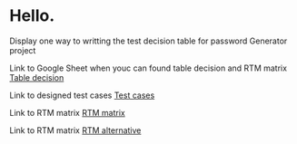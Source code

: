 <div>
<h1> Hello.</h1>
<p>Display one way to writting the test decision table for password Generator project
</p>
<p> Link to Google Sheet when youc can found table decision and RTM matrix <a href="https://docs.google.com/spreadsheets/d/14wrOtobCjEQ4kUCQu8RVqCMnCTJ_mjttw-LwvZOjMxg/edit?usp=sharing" target="_blank" >Table decision</a></p>
<p> Link to designed test cases <a href="https://github.com/nshubina/Portfolio/blob/6447723f856cf35d996d3bfc49b31b8b9cfcaf77/Test%20Cases/Password%20Generator/Generate%20password.%20Test%20cases..pdf" target="_blank">Test cases </a></p>
<p>Link to RTM matrix <a href="https://github.com/nshubina/Portfolio/blob/0c1617aff05143f135b3bec39d94514d1fa3b6e9/RTM/Password%20Generator%20-%20Traceability%20Matrix%20.pdf" target="_blank">RTM matrix</a></p>
  <p>Link to RTM matrix <a href="https://github.com/nshubina/Portfolio/blob/0c1617aff05143f135b3bec39d94514d1fa3b6e9/RTM/Password%20Generator%20-%20Traceability%20Matrix%20(another%20view).pdf" target="_blank">RTM alternative</a></p>
</div>
